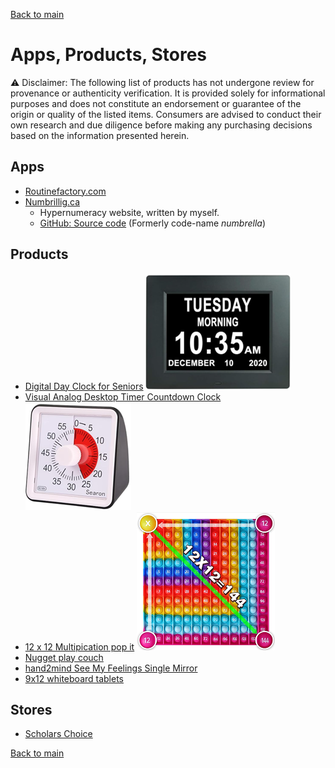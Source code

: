 [Back to main](README.md)

# Apps, Products, Stores

:warning: Disclaimer: The following list of products has not undergone review for provenance or authenticity verification. It is provided solely for informational purposes and does not constitute an endorsement or guarantee of the origin or quality of the listed items. Consumers are advised to conduct their own research and due diligence before making any purchasing decisions based on the information presented herein.

## Apps

* [Routinefactory.com](https://routinefactory.com)
* [Numbrillig.ca](https://numbrillig.ca/)
  * Hypernumeracy website, written by myself.
  * [GitHub: Source code](https://github.com/hadmacker/numbrella) (Formerly code-name _numbrella_)

## Products

* [Digital Day Clock for Seniors](https://www.amazon.ca/dp/B08N6DLQKJ) ![Digital Day Clock for Seniors](Images/thumbdayclock.png)
* [Visual Analog Desktop Timer Countdown Clock](https://www.amazon.ca/Desktop-Countdown-Optional-Classroom-Meeting/dp/B07SKNH7Q6) ![Visual Analog Timer](Images/thumbtimer.png)
* [12 x 12 Multipication pop it](https://www.amazon.ca/Multipication-Kingmall-Right-Angled-169bubbles-Multiplication/dp/B09K3TX235) ![12 x 12 multiplication pop it](Images/thumb1212popit.png)
* [Nugget play couch](https://nuggetcomfort.com/products/the-nugget-koala)
* [hand2mind See My Feelings Single Mirror](https://www.target.com/p/hand2mind-see-my-feelings-single-mirror/-/A-86391717)
* [9x12 whiteboard tablets](https://www.scholarschoice.ca/colorations-single-9-x-12-whiteboard.html)

## Stores

* [Scholars Choice](https://www.scholarschoice.ca/sensory-stimulation.html)

[Back to main](README.md)